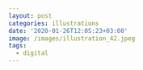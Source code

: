 ```yaml
---
layout: post
categories: illustrations
date: '2020-01-26T12:05:23+03:00'
image: /images/illustration_42.jpeg
tags:
  - digital
---
```

